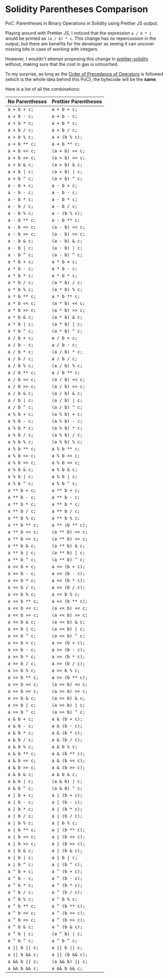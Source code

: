 # Solidity Parentheses Comparison

PoC: Parentheses in Binary Operations in Solidity using Prettier JS output.

Playing around with Prettier JS, I noticed that the expression `a / b * c` would be printed as `(a / b) * c`.
This change has no repercussion in the output, but there are benefits for the developer as seeing it can uncover missing bits in case of working with integers.

However, I wouldn't attempt proposing this change in [prettier-solidity](https://github.com/prettier-solidity/prettier-plugin-solidity) without, making sure that the cost in gas is untouched.

To my surprise, as long as the [Order of Precedence of Operators](https://solidity.readthedocs.io/en/latest/miscellaneous.html#order) is followed (which is the whole idea behind this PoC), the bytecode will be the **same**.

Here is a list of all the combinations:

| No Parentheses     | Prettier Parentheses |
| ------------------ | -------------------- |
| `a + b + c;`       | `a + b + c;`         |
| `a + b - c;`       | `a + b - c;`         |
| `a + b * c;`       | `a + b * c;`         |
| `a + b / c;`       | `a + b / c;`         |
| `a + b % c;`       | `a + (b % c);`       |
| `a + b ** c;`      | `a + b ** c;`        |
| `a + b << c;`      | `(a + b) << c;`      |
| `a + b >> c;`      | `(a + b) >> c;`      |
| `a + b & c;`       | `(a + b) & c;`       |
| `a + b \| c;`      | `(a + b) \| c;`      |
| `a + b ^ c;`       | `(a + b) ^ c;`       |
| `a - b + c;`       | `a - b + c;`         |
| `a - b - c;`       | `a - b - c;`         |
| `a - b * c;`       | `a - b * c;`         |
| `a - b / c;`       | `a - b / c;`         |
| `a - b % c;`       | `a - (b % c);`       |
| `a - b ** c;`      | `a - b ** c;`        |
| `a - b << c;`      | `(a - b) << c;`      |
| `a - b >> c;`      | `(a - b) >> c;`      |
| `a - b & c;`       | `(a - b) & c;`       |
| `a - b \| c;`      | `(a - b) \| c;`      |
| `a - b ^ c;`       | `(a - b) ^ c;`       |
| `a * b + c;`       | `a * b + c;`         |
| `a * b - c;`       | `a * b - c;`         |
| `a * b * c;`       | `a * b * c;`         |
| `a * b / c;`       | `(a * b) / c;`       |
| `a * b % c;`       | `(a * b) % c;`       |
| `a * b ** c;`      | `a * b ** c;`        |
| `a * b << c;`      | `(a * b) << c;`      |
| `a * b >> c;`      | `(a * b) >> c;`      |
| `a * b & c;`       | `(a * b) & c;`       |
| `a * b \| c;`      | `(a * b) \| c;`      |
| `a * b ^ c;`       | `(a * b) ^ c;`       |
| `a / b + c;`       | `a / b + c;`         |
| `a / b - c;`       | `a / b - c;`         |
| `a / b * c;`       | `(a / b) * c;`       |
| `a / b / c;`       | `a / b / c;`         |
| `a / b % c;`       | `(a / b) % c;`       |
| `a / b ** c;`      | `a / b ** c;`        |
| `a / b << c;`      | `(a / b) << c;`      |
| `a / b >> c;`      | `(a / b) >> c;`      |
| `a / b & c;`       | `(a / b) & c;`       |
| `a / b \| c;`      | `(a / b) \| c;`      |
| `a / b ^ c;`       | `(a / b) ^ c;`       |
| `a % b + c;`       | `(a % b) + c;`       |
| `a % b - c;`       | `(a % b) - c;`       |
| `a % b * c;`       | `(a % b) * c;`       |
| `a % b / c;`       | `(a % b) / c;`       |
| `a % b % c;`       | `(a % b) % c;`       |
| `a % b ** c;`      | `a % b ** c;`        |
| `a % b << c;`      | `a % b << c;`        |
| `a % b >> c;`      | `a % b >> c;`        |
| `a % b & c;`       | `a % b & c;`         |
| `a % b \| c;`      | `a % b \| c;`        |
| `a % b ^ c;`       | `a % b ^ c;`         |
| `a ** b + c;`      | `a ** b + c;`        |
| `a ** b - c;`      | `a ** b - c;`        |
| `a ** b * c;`      | `a ** b * c;`        |
| `a ** b / c;`      | `a ** b / c;`        |
| `a ** b % c;`      | `a ** b % c;`        |
| `a ** b ** c;`     | `a ** (b ** c);`     |
| `a ** b << c;`     | `(a ** b) << c;`     |
| `a ** b >> c;`     | `(a ** b) >> c;`     |
| `a ** b & c;`      | `(a ** b) & c;`      |
| `a ** b \| c;`     | `(a ** b) \| c;`     |
| `a ** b ^ c;`      | `(a ** b) ^ c;`      |
| `a << b + c;`      | `a << (b + c);`      |
| `a << b - c;`      | `a << (b - c);`      |
| `a << b * c;`      | `a << (b * c);`      |
| `a << b / c;`      | `a << (b / c);`      |
| `a << b % c;`      | `a << b % c;`        |
| `a << b ** c;`     | `a << (b ** c);`     |
| `a << b << c;`     | `(a << b) << c;`     |
| `a << b >> c;`     | `(a << b) >> c;`     |
| `a << b & c;`      | `(a << b) & c;`      |
| `a << b \| c;`     | `(a << b) \| c;`     |
| `a << b ^ c;`      | `(a << b) ^ c;`      |
| `a >> b + c;`      | `a >> (b + c);`      |
| `a >> b - c;`      | `a >> (b - c);`      |
| `a >> b * c;`      | `a >> (b * c);`      |
| `a >> b / c;`      | `a >> (b / c);`      |
| `a >> b % c;`      | `a >> b % c;`        |
| `a >> b ** c;`     | `a >> (b ** c);`     |
| `a >> b << c;`     | `(a >> b) << c;`     |
| `a >> b >> c;`     | `(a >> b) >> c;`     |
| `a >> b & c;`      | `(a >> b) & c;`      |
| `a >> b \| c;`     | `(a >> b) \| c;`     |
| `a >> b ^ c;`      | `(a >> b) ^ c;`      |
| `a & b + c;`       | `a & (b + c);`       |
| `a & b - c;`       | `a & (b - c);`       |
| `a & b * c;`       | `a & (b * c);`       |
| `a & b / c;`       | `a & (b / c);`       |
| `a & b % c;`       | `a & b % c;`         |
| `a & b ** c;`      | `a & (b ** c);`      |
| `a & b << c;`      | `a & (b << c);`      |
| `a & b >> c;`      | `a & (b >> c);`      |
| `a & b & c;`       | `a & b & c;`         |
| `a & b \| c;`      | `(a & b) \| c;`      |
| `a & b ^ c;`       | `(a & b) ^ c;`       |
| `a \| b + c;`      | `a \| (b + c);`      |
| `a \| b - c;`      | `a \| (b - c);`      |
| `a \| b * c;`      | `a \| (b * c);`      |
| `a \| b / c;`      | `a \| (b / c);`      |
| `a \| b % c;`      | `a \| b % c;`        |
| `a \| b ** c;`     | `a \| (b ** c);`     |
| `a \| b << c;`     | `a \| (b << c);`     |
| `a \| b >> c;`     | `a \| (b >> c);`     |
| `a \| b & c;`      | `a \| (b & c);`      |
| `a \| b \| c;`     | `a \| b \| c;`       |
| `a \| b ^ c;`      | `a \| (b ^ c);`      |
| `a ^ b + c;`       | `a ^ (b + c);`       |
| `a ^ b - c;`       | `a ^ (b - c);`       |
| `a ^ b * c;`       | `a ^ (b * c);`       |
| `a ^ b / c;`       | `a ^ (b / c);`       |
| `a ^ b % c;`       | `a ^ b % c;`         |
| `a ^ b ** c;`      | `a ^ (b ** c);`      |
| `a ^ b << c;`      | `a ^ (b << c);`      |
| `a ^ b >> c;`      | `a ^ (b >> c);`      |
| `a ^ b & c;`       | `a ^ (b & c);`       |
| `a ^ b \| c;`      | `(a ^ b) \| c;`      |
| `a ^ b ^ c;`       | `a ^ b ^ c;`         |
| `a \|\| b \|\| c;` | `a \|\| b \|\| c;`   |
| `a \|\| b && c;`   | `a \|\| (b && c);`   |
| `a && b \|\| c;`   | `(a && b) \|\| c;`   |
| `a && b && c;`     | `a && b && c;`       |

